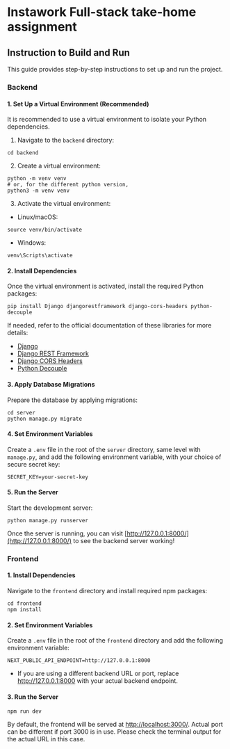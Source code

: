 # Instawork Full-stack take-home assignment

## Instruction to Build and Run

This guide provides step-by-step instructions to set up and run the project.

### Backend

#### 1. Set Up a Virtual Environment (Recommended)

It is recommended to use a virtual environment to isolate your Python dependencies.

1. Navigate to the `backend` directory:

```
cd backend
```

2. Create a virtual environment:

```
python -m venv venv
# or, for the different python version,
python3 -m venv venv
```

3. Activate the virtual environment:

- Linux/macOS:

```
source venv/bin/activate
```

- Windows:

```
venv\Scripts\activate
```

#### 2. Install Dependencies

Once the virtual environment is activated, install the required Python packages:

```
pip install Django djangorestframework django-cors-headers python-decouple
```

If needed, refer to the official documentation of these libraries for more details:

- [Django](https://www.djangoproject.com/)
- [Django REST Framework](https://www.django-rest-framework.org/)
- [Django CORS Headers](https://pypi.org/project/django-cors-headers/)
- [Python Decouple](https://pypi.org/project/python-decouple/)

#### 3. Apply Database Migrations

Prepare the database by applying migrations:

```
cd server
python manage.py migrate
```

#### 4. Set Environment Variables

Create a `.env` file in the root of the `server` directory, same level with `manage.py`, and add the following environment variable, with your choice of secure secret key:

```
SECRET_KEY=your-secret-key
```

#### 5. Run the Server

Start the development server:

```
python manage.py runserver
```

Once the server is running, you can visit [http://127.0.0.1:8000/](http://127.0.0.1:8000/) to see the backend server working!

### Frontend

#### 1. Install Dependencies

Navigate to the `frontend` directory and install required npm packages:

```
cd frontend
npm install
```

#### 2. Set Environment Variables

Create a `.env` file in the root of the `frontend` directory and add the following environment variable:

```
NEXT_PUBLIC_API_ENDPOINT=http://127.0.0.1:8000
```

- If you are using a different backend URL or port, replace http://127.0.0.1:8000 with your actual backend endpoint.

#### 3. Run the Server

```
npm run dev
```

By default, the frontend will be served at [http://localhost:3000/](http://localhost:3000/). Actual port can be different if port 3000 is in use. Please check the terminal output for the actual URL in this case.
